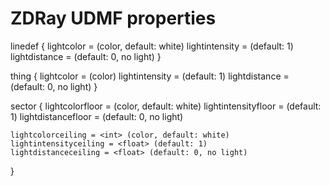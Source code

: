 # ZDRay UDMF properties

linedef
{
	lightcolor = <int> (color, default: white)
	lightintensity = <float> (default: 1)
	lightdistance = <float> (default: 0, no light)
}

thing
{
	lightcolor = <int> (color)
	lightintensity = <float> (default: 1)
	lightdistance = <float> (default: 0, no light)
}

sector
{
	lightcolorfloor = <int> (color, default: white)
	lightintensityfloor = <float> (default: 1)
	lightdistancefloor = <float> (default: 0, no light)

	lightcolorceiling = <int> (color, default: white)
	lightintensityceiling = <float> (default: 1)
	lightdistanceceiling = <float> (default: 0, no light)
}
